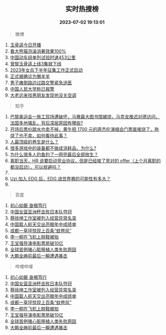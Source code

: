 <div align="center"><h2>实时热搜榜</h2><h4>2023-07-02 19:13:01</h4></div>

> 微博  

1. [玉骨遥今日开播](https://s.weibo.com/weibo?q=%23%E7%8E%89%E9%AA%A8%E9%81%A5%E4%BB%8A%E6%97%A5%E5%BC%80%E6%92%AD%23&t=31&band_rank=1&Refer=top)<br />
2. [看大熊猫泡澡消暑效果100%](https://s.weibo.com/weibo?q=%23%E7%9C%8B%E5%A4%A7%E7%86%8A%E7%8C%AB%E6%B3%A1%E6%BE%A1%E6%B6%88%E6%9A%91%E6%95%88%E6%9E%9C100%25%23&t=31&band_rank=2&Refer=top)<br />
3. [中国动车组单列试验时速453公里](https://s.weibo.com/weibo?q=%23%E4%B8%AD%E5%9B%BD%E5%8A%A8%E8%BD%A6%E7%BB%84%E5%8D%95%E5%88%97%E8%AF%95%E9%AA%8C%E6%97%B6%E9%80%9F453%E5%85%AC%E9%87%8C%23&t=31&band_rank=3&Refer=top)<br />
4. [曾黎玉骨遥上线3集就下线](https://s.weibo.com/weibo?q=%23%E6%9B%BE%E9%BB%8E%E7%8E%89%E9%AA%A8%E9%81%A5%E4%B8%8A%E7%BA%BF3%E9%9B%86%E5%B0%B1%E4%B8%8B%E7%BA%BF%23&t=31&band_rank=4&Refer=top)<br />
5. [2023年女兵下半年征集工作正式启动](https://s.weibo.com/weibo?q=%232023%E5%B9%B4%E5%A5%B3%E5%85%B5%E4%B8%8B%E5%8D%8A%E5%B9%B4%E5%BE%81%E9%9B%86%E5%B7%A5%E4%BD%9C%E6%AD%A3%E5%BC%8F%E5%90%AF%E5%8A%A8%23&t=31&band_rank=5&Refer=top)<br />
6. [正式被确诊为懒羊羊](https://s.weibo.com/weibo?q=%23%E6%AD%A3%E5%BC%8F%E8%A2%AB%E7%A1%AE%E8%AF%8A%E4%B8%BA%E6%87%92%E7%BE%8A%E7%BE%8A%23&t=31&band_rank=6&Refer=top)<br />
7. [男子瘫倒路边过路交警紧急送医](https://s.weibo.com/weibo?q=%23%E7%94%B7%E5%AD%90%E7%98%AB%E5%80%92%E8%B7%AF%E8%BE%B9%E8%BF%87%E8%B7%AF%E4%BA%A4%E8%AD%A6%E7%B4%A7%E6%80%A5%E9%80%81%E5%8C%BB%23&t=31&band_rank=7&Refer=top)<br />
8. [中国人民大学称已报警](https://s.weibo.com/weibo?q=%23%E4%B8%AD%E5%9B%BD%E4%BA%BA%E6%B0%91%E5%A4%A7%E5%AD%A6%E7%A7%B0%E5%B7%B2%E6%8A%A5%E8%AD%A6%23&t=31&band_rank=8&Refer=top)<br />
9. [大老远来找男朋友发现他没关空调](https://s.weibo.com/weibo?q=%E5%A4%A7%E8%80%81%E8%BF%9C%E6%9D%A5%E6%89%BE%E7%94%B7%E6%9C%8B%E5%8F%8B%E5%8F%91%E7%8E%B0%E4%BB%96%E6%B2%A1%E5%85%B3%E7%A9%BA%E8%B0%83&t=31&band_rank=9&Refer=top)<br />

> 知乎  

1. [巴黎奥运会一施工现场遭破坏，马赛最大图书馆被烧，马克龙推迟对德访问，法国多地骚乱，背后深层原因有哪些?](https://www.zhihu.com/question/609892911)<br />
2. [开场后票价跳水也卖不掉，黄牛把 1700 元的周杰伦演唱会门票直接烧了，称烧了也不卖，如何看待此事？](https://www.zhihu.com/question/609780283)<br />
3. [人最顶级的养生是什么？](https://www.zhihu.com/question/601084412)<br />
4. [很多游戏中的装备都不做成消耗品，为什么?](https://www.zhihu.com/question/609180230)<br />
5. [为什么很多人钓鱼钓了一网兜最后全部放生？](https://www.zhihu.com/question/599943515)<br />
6. [离职当天，HR 说要启动竞业协议，但是已经接了竞对的 offer（上个月离职的都没启动），可以规避吗？](https://www.zhihu.com/question/605648138)<br />
7. []()<br />
8. [Uzi 加入 EDG 后，EDG 进世界赛的可能性有多大？](https://www.zhihu.com/question/606486163)<br />
9. []()<br />

> 百度  

1. [初心如磐 奋楫笃行](https://www.baidu.com/s?wd=%E5%88%9D%E5%BF%83%E5%A6%82%E7%A3%90+%E5%A5%8B%E6%A5%AB%E7%AC%83%E8%A1%8C&sa=fyb_news&rsv_dl=fyb_news)<br />
2. [中国女篮亚洲杯击败日本队夺冠](https://www.baidu.com/s?wd=%E4%B8%AD%E5%9B%BD%E5%A5%B3%E7%AF%AE%E4%BA%9A%E6%B4%B2%E6%9D%AF%E5%87%BB%E8%B4%A5%E6%97%A5%E6%9C%AC%E9%98%9F%E5%A4%BA%E5%86%A0&sa=fyb_news&rsv_dl=fyb_news)<br />
3. [蔡徐坤工作室被列入经营异常名录](https://www.baidu.com/s?wd=%E8%94%A1%E5%BE%90%E5%9D%A4%E5%B7%A5%E4%BD%9C%E5%AE%A4%E8%A2%AB%E5%88%97%E5%85%A5%E7%BB%8F%E8%90%A5%E5%BC%82%E5%B8%B8%E5%90%8D%E5%BD%95&sa=fyb_news&rsv_dl=fyb_news)<br />
4. [中国载人航天交出亮眼年中成绩单](https://www.baidu.com/s?wd=%E4%B8%AD%E5%9B%BD%E8%BD%BD%E4%BA%BA%E8%88%AA%E5%A4%A9%E4%BA%A4%E5%87%BA%E4%BA%AE%E7%9C%BC%E5%B9%B4%E4%B8%AD%E6%88%90%E7%BB%A9%E5%8D%95&sa=fyb_news&rsv_dl=fyb_news)<br />
5. [成都一草坪惊现上百条“蚊卷风”](https://www.baidu.com/s?wd=%E6%88%90%E9%83%BD%E4%B8%80%E8%8D%89%E5%9D%AA%E6%83%8A%E7%8E%B0%E4%B8%8A%E7%99%BE%E6%9D%A1%E2%80%9C%E8%9A%8A%E5%8D%B7%E9%A3%8E%E2%80%9D&sa=fyb_news&rsv_dl=fyb_news)<br />
6. [李一桐在飞机上脱鞋被拍](https://www.baidu.com/s?wd=%E6%9D%8E%E4%B8%80%E6%A1%90%E5%9C%A8%E9%A3%9E%E6%9C%BA%E4%B8%8A%E8%84%B1%E9%9E%8B%E8%A2%AB%E6%8B%8D&sa=fyb_news&rsv_dl=fyb_news)<br />
7. [王宝强导演电影票房破10亿](https://www.baidu.com/s?wd=%E7%8E%8B%E5%AE%9D%E5%BC%BA%E5%AF%BC%E6%BC%94%E7%94%B5%E5%BD%B1%E7%A5%A8%E6%88%BF%E7%A0%B410%E4%BA%BF&sa=fyb_news&rsv_dl=fyb_news)<br />
8. [全球首例猪心脏移植人类失败原因](https://www.baidu.com/s?wd=%E5%85%A8%E7%90%83%E9%A6%96%E4%BE%8B%E7%8C%AA%E5%BF%83%E8%84%8F%E7%A7%BB%E6%A4%8D%E4%BA%BA%E7%B1%BB%E5%A4%B1%E8%B4%A5%E5%8E%9F%E5%9B%A0&sa=fyb_news&rsv_dl=fyb_news)<br />
9. [大鹏全麻前最后一瞬遭遇暴击](https://www.baidu.com/s?wd=%E5%A4%A7%E9%B9%8F%E5%85%A8%E9%BA%BB%E5%89%8D%E6%9C%80%E5%90%8E%E4%B8%80%E7%9E%AC%E9%81%AD%E9%81%87%E6%9A%B4%E5%87%BB&sa=fyb_news&rsv_dl=fyb_news)<br />

> 哔哩哔哩  

1. [初心如磐 奋楫笃行](https://www.baidu.com/s?wd=%E5%88%9D%E5%BF%83%E5%A6%82%E7%A3%90+%E5%A5%8B%E6%A5%AB%E7%AC%83%E8%A1%8C&sa=fyb_news&rsv_dl=fyb_news)<br />
2. [中国女篮亚洲杯击败日本队夺冠](https://www.baidu.com/s?wd=%E4%B8%AD%E5%9B%BD%E5%A5%B3%E7%AF%AE%E4%BA%9A%E6%B4%B2%E6%9D%AF%E5%87%BB%E8%B4%A5%E6%97%A5%E6%9C%AC%E9%98%9F%E5%A4%BA%E5%86%A0&sa=fyb_news&rsv_dl=fyb_news)<br />
3. [蔡徐坤工作室被列入经营异常名录](https://www.baidu.com/s?wd=%E8%94%A1%E5%BE%90%E5%9D%A4%E5%B7%A5%E4%BD%9C%E5%AE%A4%E8%A2%AB%E5%88%97%E5%85%A5%E7%BB%8F%E8%90%A5%E5%BC%82%E5%B8%B8%E5%90%8D%E5%BD%95&sa=fyb_news&rsv_dl=fyb_news)<br />
4. [中国载人航天交出亮眼年中成绩单](https://www.baidu.com/s?wd=%E4%B8%AD%E5%9B%BD%E8%BD%BD%E4%BA%BA%E8%88%AA%E5%A4%A9%E4%BA%A4%E5%87%BA%E4%BA%AE%E7%9C%BC%E5%B9%B4%E4%B8%AD%E6%88%90%E7%BB%A9%E5%8D%95&sa=fyb_news&rsv_dl=fyb_news)<br />
5. [成都一草坪惊现上百条“蚊卷风”](https://www.baidu.com/s?wd=%E6%88%90%E9%83%BD%E4%B8%80%E8%8D%89%E5%9D%AA%E6%83%8A%E7%8E%B0%E4%B8%8A%E7%99%BE%E6%9D%A1%E2%80%9C%E8%9A%8A%E5%8D%B7%E9%A3%8E%E2%80%9D&sa=fyb_news&rsv_dl=fyb_news)<br />
6. [李一桐在飞机上脱鞋被拍](https://www.baidu.com/s?wd=%E6%9D%8E%E4%B8%80%E6%A1%90%E5%9C%A8%E9%A3%9E%E6%9C%BA%E4%B8%8A%E8%84%B1%E9%9E%8B%E8%A2%AB%E6%8B%8D&sa=fyb_news&rsv_dl=fyb_news)<br />
7. [王宝强导演电影票房破10亿](https://www.baidu.com/s?wd=%E7%8E%8B%E5%AE%9D%E5%BC%BA%E5%AF%BC%E6%BC%94%E7%94%B5%E5%BD%B1%E7%A5%A8%E6%88%BF%E7%A0%B410%E4%BA%BF&sa=fyb_news&rsv_dl=fyb_news)<br />
8. [全球首例猪心脏移植人类失败原因](https://www.baidu.com/s?wd=%E5%85%A8%E7%90%83%E9%A6%96%E4%BE%8B%E7%8C%AA%E5%BF%83%E8%84%8F%E7%A7%BB%E6%A4%8D%E4%BA%BA%E7%B1%BB%E5%A4%B1%E8%B4%A5%E5%8E%9F%E5%9B%A0&sa=fyb_news&rsv_dl=fyb_news)<br />
9. [大鹏全麻前最后一瞬遭遇暴击](https://www.baidu.com/s?wd=%E5%A4%A7%E9%B9%8F%E5%85%A8%E9%BA%BB%E5%89%8D%E6%9C%80%E5%90%8E%E4%B8%80%E7%9E%AC%E9%81%AD%E9%81%87%E6%9A%B4%E5%87%BB&sa=fyb_news&rsv_dl=fyb_news)<br />
